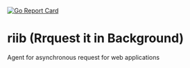 [![Go Report Card](https://goreportcard.com/badge/github.com/diegohce/riib)](https://goreportcard.com/report/github.com/diegohce/riib)

# riib (Rrquest it in Background)

Agent for asynchronous request for web applications


